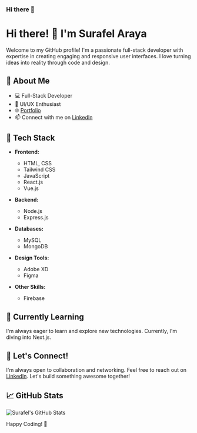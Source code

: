 ### Hi there 👋

<!--
**suraffy/suraffy** is a ✨ _special_ ✨ repository because its `README.md` (this file) appears on your GitHub profile.

Here are some ideas to get you started:

- 🔭 I’m currently working on ...
- 🌱 I’m currently learning ...
- 👯 I’m looking to collaborate on ...
- 🤔 I’m looking for help with ...
- 💬 Ask me about ...
- 📫 How to reach me: ...
- 😄 Pronouns: ...
- ⚡ Fun fact: ...
-->

# Hi there! 👋 I'm Surafel Araya

Welcome to my GitHub profile! I'm a passionate full-stack developer with expertise in creating engaging and responsive user interfaces. I love turning ideas into reality through code and design.

## 🚀 About Me

- 💻 Full-Stack Developer
- 🎨 UI/UX Enthusiast
- 🌐 [Portfolio](https://suraffy.netlify.app)
- 📫 Connect with me on [LinkedIn](https://www.linkedin.com/in/surafel-araya)

## 🔧 Tech Stack

- **Frontend:**
  - HTML, CSS
  - Tailwind CSS
  - JavaScript
  - React.js
  - Vue.js

- **Backend:**
  - Node.js
  - Express.js

- **Databases:**
  - MySQL
  - MongoDB

- **Design Tools:**
  - Adobe XD
  - Figma

- **Other Skills:**
  - Firebase


## 🌱 Currently Learning

I'm always eager to learn and explore new technologies. Currently, I'm diving into Next.js.

## 🤝 Let's Connect!

I'm always open to collaboration and networking. Feel free to reach out on [LinkedIn](https://www.linkedin.com/in/surafel-araya). Let's build something awesome together!

## 📈 GitHub Stats

![Surafel's GitHub Stats](https://github-readme-stats.vercel.app/api?username=your-username&show_icons=true&count_private=true&hide=contribs)

Happy Coding! 🚀
